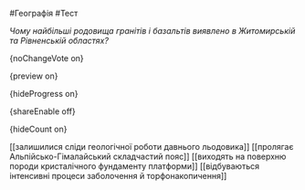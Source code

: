 #Географія #Тест

*Чому найбільші родовища гранітів і базальтів виявлено в Житомирській та Рівненській областях?*

{noChangeVote on}

{preview on}

{hideProgress on}

{shareEnable off}

{hideCount on}

[[залишилися сліди геологічної роботи давнього льодовика]]
[[пролягає Альпійсько-Гімалайський складчастий пояс]]
[[виходять на поверхню породи кристалічного фундаменту платформи]]
[[відбуваються інтенсивні процеси заболочення й торфонакопичення]]
